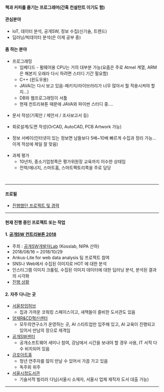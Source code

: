 
<br>
   
#### 책과 커피를 즐기는 프로그래머(간혹 컨설턴트 이기도 함)  
#### 관심분야
   - IoT, 데이터 분석, 공개SW, 정보 수집(신기술, 트렌드)  
   - 딥러닝/빅데이터 분석(은 이제 공부 중)  
   
#### 좀 하는 분야  
   - 프로그래밍
      - 임베디드 - 펌웨어용 CPU는 거의 대부분 가능(요즘은 주로 Atmel 계열, ARM은 해본지 오래라 다시 하려면 스터디 기간 필요함)  
      - C++ (윈도우용)  
      - JAVA(는 다시 보고 있음-패키지/라이브러리가 너무 많아서 뭘 적용시켜야 할지...)  
      - DB와 웹프로그래밍이 서툼
      - 현재 컨트리뷰톤 때문에 JAVA와 파이썬 스터디 중....
      <br>
   - 문서 작성(기획안 / 제안서 / 조사보고서 등)  
      <br>
   - 회로설계/도면 작성(OrCAD, AutoCAD, PCB Artwork 가능)  
      <br>
   - 정보 서베이(인터넷이 있는 정보면 남들보다 5배~10배 빠르게 수집과 정리 가능... 이게 적성에 제일 잘 맞음)  
      <br>
   - 과제 평가   
      - 10년차, 중소기업청쪽은 평가위원장 교육까지 이수한 상태임  
      - 전력/에너지, 스마트홈, 스마트팩토리쪽을 주로 담당  

<br>

------------

#### 프로필  
 - [진행했던 프로젝트 및 경력](./profile.md)  

------------


#### 현재 진행 중인 프로젝트 또는 작업  
#### 1. [공개SW 컨트리뷰톤 2018](https://contributhon.kr/)  
  - 주최 : [공개SW개발자Lab](https://kosslab.kr/) (Kosslab, NIPA 산하)
  - 2018/08/16 ~ 2018/10/29
  - Ankus-Lite for web data analysis 팀 프로젝트 참여
  - SNS나 Web에서 수집된 이미지로 HOT 에 대한 분석 
  - 인스타그램 이미지 크롤링, 수집된 이미지 데이터에 대한 딥러닝 분석, 분석된 결과의 시각화
  - [진행 상황](https://github.com/onycom-ankus/contributhon2018/tree/master/Team_A)

#### 2. 자주 다니는 곳  
  - [서울창업허브](http://seoulstartuphub.com/) 
    - 집과 가까운 코워킹 스페이스이고, 새책들이 즐비한 도서관도 있음
  - [양재R&CD혁신센터](http://yangjaehub.com/) 
    - 모두의연구소가 운영하는 곳, AI 스타트업만 입주해 있고, AI 교육이 진행되고 있어서 만남의 장으로 제격임
  - [공개SW센터](https://kosslab.kr/) 
    - 공개소프트웨어 세미나 참여, 강남에서 시간을 보내야 할 경우 사용, IT 서적 다수 비치되어 있음
  - [금호아트홀](http://www.kumhoarthall.com/)
    - 청년 연주자를 많이 만날 수 있어서 가끔 가고 있음
    - 독주회 위주
  - [서울시청도서관](http://lib.seoul.go.kr/)
    - 기술서적 빌리러 다님(서울시 소재자, 서울시 업체 재직자 도서 대출 가능)

------------


